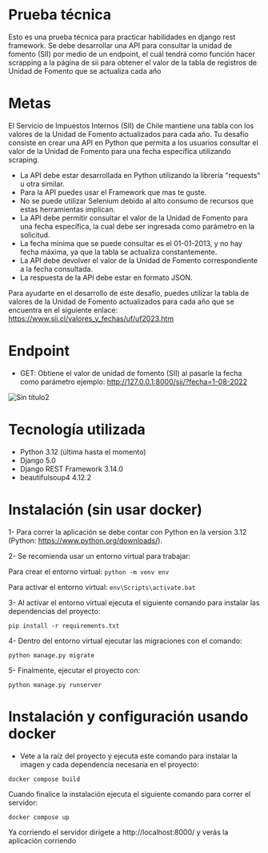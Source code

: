 # Prueba técnica
Esto es una prueba técnica para practicar habilidades en django rest framework.
Se debe desarrollar una API para consultar la unidad de fomento (SII) por medio de un endpoint, el cuál tendrá como función hacer scrapping a la página de sii para obtener el valor de la tabla de registros de Unidad de Fomento que se actualiza cada año

# Metas
El Servicio de Impuestos Internos (SII) de Chile mantiene una tabla con los valores de la Unidad de Fomento actualizados para cada año. Tu desafío consiste en crear una API en Python que permita a los usuarios consultar el valor de la Unidad de Fomento para una fecha específica utilizando scraping.

-	La API debe estar desarrollada en Python utilizando la librería "requests" u otra similar.
-	Para la API puedes usar el Framework que mas te guste.
-	No se puede utilizar Selenium debido al alto consumo de recursos que estas herramientas implican.
-	La API debe permitir consultar el valor de la Unidad de Fomento para una fecha específica, la cual debe ser ingresada como parámetro en la solicitud.
-	La fecha mínima que se puede consultar es el 01-01-2013, y no hay fecha máxima, ya que la tabla se actualiza constantemente.
-	La API debe devolver el valor de la Unidad de Fomento correspondiente a la fecha consultada.
-	La respuesta de la API debe estar en formato JSON.


Para ayudarte en el desarrollo de este desafío, puedes utilizar la tabla de valores de la Unidad de Fomento actualizados para cada año que se encuentra en el siguiente enlace: https://www.sii.cl/valores_y_fechas/uf/uf2023.htm

# Endpoint
-	GET: Obtiene el valor de unidad de fomento (SII) al pasarle la fecha como parámetro ejemplo: http://127.0.0.1:8000/sii/?fecha=1-08-2022

![Sin título2](https://github.com/abdiaslabrador/technical_test_2/assets/44957286/6210cb30-d94f-4a83-93e4-5f7df79001b2)


# Tecnología utilizada
- Python 3.12 (última hasta el momento)
- Django 5.0
- Django REST Framework 3.14.0
- beautifulsoup4 4.12.2

# Instalación (sin usar docker)
1- Para correr la aplicación se debe contar con Python en la version 3.12 (Python: https://www.python.org/downloads/).

2- Se recomienda usar un entorno virtual para trabajar:

  Para crear el entorno virtual: ```python -m venv env```

  Para activar el entorno virtual: ```env\Scripts\activate.bat```

3- Al activar el entorno virtual ejecuta el siguiente comando para instalar las dependencias del proyecto:

```pip install -r requirements.txt```


4- Dentro del entorno virtual ejecutar las migraciones con el comando:

```python manage.py migrate```

5- Finalmente, ejecutar el proyecto con:

```python manage.py runserver```

# Instalación y configuración usando docker

- Vete a la raíz del proyecto y ejecuta este comando para instalar la imagen y cada dependencia necesaria en el proyecto:

```docker compose build```

Cuando finalice la instalación ejecuta el siguiente comando para correr el servidor:

```docker compose up```

Ya corriendo el servidor dirígete a http://localhost:8000/ y verás la aplicación corriendo
